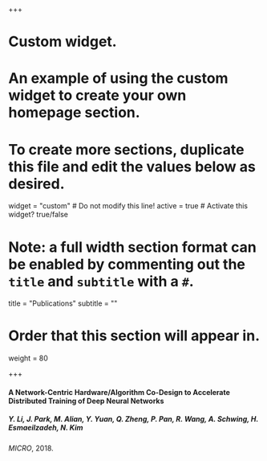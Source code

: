 +++
# Custom widget.
# An example of using the custom widget to create your own homepage section.
# To create more sections, duplicate this file and edit the values below as desired.
widget = "custom"  # Do not modify this line!
active = true  # Activate this widget? true/false

# Note: a full width section format can be enabled by commenting out the `title` and `subtitle` with a `#`.
title = "Publications"
subtitle = ""

# Order that this section will appear in.
weight = 80

+++

#### A Network-Centric Hardware/Algorithm Co-Design to Accelerate Distributed Training of Deep Neural Networks
##### Y. Li, __J. Park__, M. Alian, Y. Yuan, Q. Zheng, P. Pan, R. Wang, A. Schwing, H. Esmaeilzadeh, N. Kim
*MICRO*, 2018.
